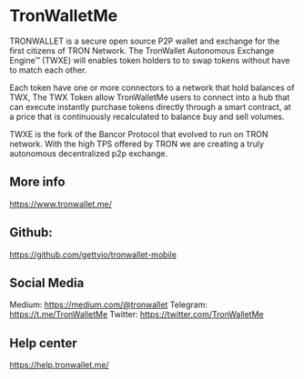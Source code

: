 # TronWalletMe
TRONWALLET is a secure open source P2P wallet and exchange for the first citizens of TRON Network. The TronWallet Autonomous Exchange Engine™ (TWXE) will enables token holders to to swap tokens without have to match each other. 

Each token have one or more connectors to a network that hold balances of TWX, The TWX Token allow TronWalletMe users to connect into a hub that can execute instantly purchase tokens directly through a smart contract, at a price that is continuously recalculated to balance buy and sell volumes. 

TWXE is the fork of the Bancor Protocol that evolved to run on TRON network. With the high TPS offered by TRON we are creating a truly autonomous decentralized p2p exchange.

## More info
https://www.tronwallet.me/

## Github: 
https://github.com/gettyio/tronwallet-mobile

## Social Media
Medium: https://medium.com/@tronwallet
Telegram: https://t.me/TronWalletMe
Twitter: https://twitter.com/TronWalletMe

## Help center 
https://help.tronwallet.me/
